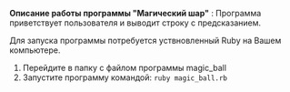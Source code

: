 **Описание работы программы "Магический шар"** :
Программа приветствует пользователя и выводит строку с предсказанием. 

Для запуска программы потребуется уствновленный Ruby на Вашем компьютере. 

1. Перейдите в папку с файлом программы magic_ball
2. Запустите программу командой:
`ruby magic_ball.rb`

